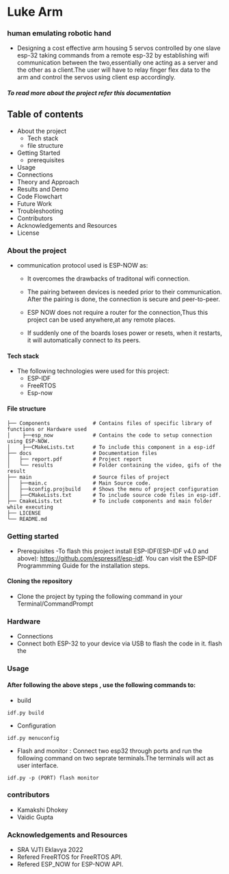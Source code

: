
# Luke Arm

### human emulating robotic hand

- Designing a cost effective arm housing 5 servos controlled by one slave esp-32 taking commands from a remote esp-32 by establishing wifi communication between the two,essentially one acting as a server and the other as a client.The user will have to relay finger flex data to the arm and control the servos using client esp accordingly.

  
##### To read more about the project refer this documentation

## Table of contents
  - About the project
    - Tech stack
    - file structure
  - Getting Started
    - prerequisites
  - Usage
  - Connections
  - Theory and Approach
  - Results and Demo
  - Code Flowchart
  - Future Work
  - Troubleshooting
  - Contributors
  - Acknowledgements and Resources
  - License

### About the project
- communication protocol used is ESP-NOW as:

  - It overcomes the drawbacks of traditonal wifi connection.

  - The pairing between devices is needed prior to their communication. After the pairing is done, the connection is secure and peer-to-peer.

  - ESP NOW does not require a router for the connection,Thus this project can be used anywhere,at any remote places.

  - If suddenly one of the boards loses power or resets, when it restarts, it will automatically connect to its peers.
#### Tech stack 
- The following technologies were used for this project:
  - ESP-IDF
  - FreeRTOS
  - Esp-now
#### File structure

 ```
├── Components              # Contains files of specific library of functions or Hardware used
│    ├──esp_now             # Contains the code to setup connection using ESP-NOW. 
│    ├──CMakeLists.txt      # To include this component in a esp-idf 
├── docs                    # Documentation files 
│   ├── report.pdf          # Project report
│   └── results             # Folder containing the video, gifs of the result
├── main                    # Source files of project
│   ├──main.c               # Main Source code.
│   ├──kconfig.projbuild    # Shows the menu of project configuration
│   ├──CMakeLists.txt       # To include source code files in esp-idf.
├── CmakeLists.txt          # To include components and main folder while executing
├── LICENSE
└── README.md 
```

### Getting started 
- Prerequisites
  -To flash this project install ESP-IDF(ESP-IDF v4.0 and above): https://github.com/espressif/esp-idf. You can visit the ESP-IDF Programmming Guide for the installation steps.

#### Cloning the repository
- Clone the project by typing the following command in your Terminal/CommandPrompt

### Hardware
- Connections
 - Connect both ESP-32 to your device via USB to flash the code in it. flash the

### Usage

#### After following the above steps , use the following commands to:
- build

```
idf.py build
```
- Configuration

```
idf.py menuconfig
```
- Flash and monitor : 
 Connect two esp32 through ports and run the following command on two seprate terminals.The terminals will act as user interface.

```
idf.py -p (PORT) flash monitor
```
### contributors

- Kamakshi Dhokey
- Vaidic Gupta

### Acknowledgements and Resources
  
   - SRA VJTI Eklavya 2022
   - Refered FreeRTOS for FreeRTOS API.
   - Refered ESP_NOW for ESP-NOW API.


